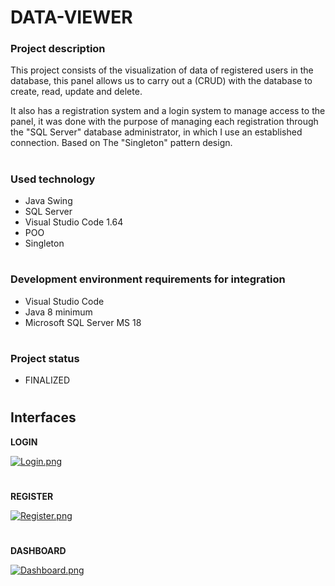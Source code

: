 # **DATA-VIEWER**

### **Project description**

This project consists of the visualization of data of registered users in the database, this panel allows us to carry out a (CRUD) with the database to create, read, update and delete.

It also has a registration system and a login system to manage access to the panel, it was done with the purpose of managing each registration through the "SQL Server" database administrator, in which I use an established connection. Based on The "Singleton" pattern design.

#

### **Used technology**

- Java Swing
- SQL Server
- Visual Studio Code 1.64
- POO
- Singleton

#

### **Development environment requirements for integration**

- Visual Studio Code
- Java 8 minimum
- Microsoft SQL Server MS 18

#

### **Project status**

- FINALIZED

#


## **Interfaces**


**LOGIN**

[![Login.png](https://i.postimg.cc/PxGRkWkY/Login.png)](https://postimg.cc/McDD7jHp)

#

**REGISTER**

[![Register.png](https://i.postimg.cc/1tpYR89T/Register.png)](https://postimg.cc/N9jxpf27)

#

**DASHBOARD**

[![Dashboard.png](https://i.postimg.cc/g0LT5M1G/Dashboard.png)](https://postimg.cc/rdcjR98H)

